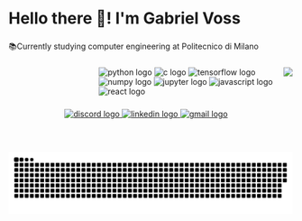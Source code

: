 <h1 align="left">Hello there 👋! I'm Gabriel Voss</h1>

###

<p align="left">📚Currently studying computer engineering at Politecnico di Milano</p>

###
<dl><dd><dl><dd><dl><dd><dl><dd>
<img align="right" height="150" src="https://github.com/voss01/voss01/blob/main/8lmO.gif"  />
</dd></dl></dd></dl></dd></dl></dd></dl>

###
<dl><dd><dl><dd><dl><dd><dl><dd>
<div align="left">
  <img src="https://cdn.jsdelivr.net/gh/devicons/devicon/icons/python/python-original.svg" height="40" width="52" alt="python logo"  />
  <img src="https://cdn.jsdelivr.net/gh/devicons/devicon/icons/c/c-original.svg" height="40" width="52" alt="c logo"  />
  <img src="https://cdn.jsdelivr.net/gh/devicons/devicon/icons/tensorflow/tensorflow-original.svg" height="40" width="52" alt="tensorflow logo"  />
  <img src="https://cdn.jsdelivr.net/gh/devicons/devicon/icons/numpy/numpy-original.svg" height="40" width="52" alt="numpy logo"  />
  <img src="https://cdn.jsdelivr.net/gh/devicons/devicon/icons/jupyter/jupyter-original.svg" height="40" width="52" alt="jupyter logo"  />
  <img src="https://cdn.jsdelivr.net/gh/devicons/devicon/icons/javascript/javascript-original.svg" height="40" width="52" alt="javascript logo"  />
  <img src="https://cdn.jsdelivr.net/gh/devicons/devicon/icons/react/react-original.svg" height="40" width="52" alt="react logo"  />
</div>
</dd></dl></dd></dl></dd></dl></dd></dl>

###

<div align="center">
  <a href="https://discordapp.com/users/Voss#9265" target="_blank">
    <img src="https://img.shields.io/static/v1?message=Discord&logo=discord&label=&color=7289DA&logoColor=white&labelColor=&style=for-the-badge" height="35" alt="discord logo"  />
  </a>
  <a href="https://www.linkedin.com/in/gabriel-voss-256501181/?originalSubdomain=it" target="_blank">
    <img src="https://img.shields.io/static/v1?message=LinkedIn&logo=linkedin&label=&color=0077B5&logoColor=white&labelColor=&style=for-the-badge" height="35" alt="linkedin logo"  />
  </a>
  <a href="https://accounts.google.com/ServiceLogin?service=mail&passive=true&Email=example@domain.com&continue=https://mail.google.com/mail/u/example@domain.com/?view=cm%26fs=1%26to=voss.git@gmail.com%26su=GITMAIL%26body=Hi...%26bcc=voss.git@gmail.com" target="_blank">
    <img src="https://img.shields.io/static/v1?message=Gmail&logo=gmail&label=send&color=D14836&logoColor=white&labelColor=&style=for-the-badge" height="35" alt="gmail logo"  />
  </a>
</div>

###

<br clear="both">

<img src="https://github.com/voss01/voss01/blob/main/snake.svg" alt="Snake animation" />

###


